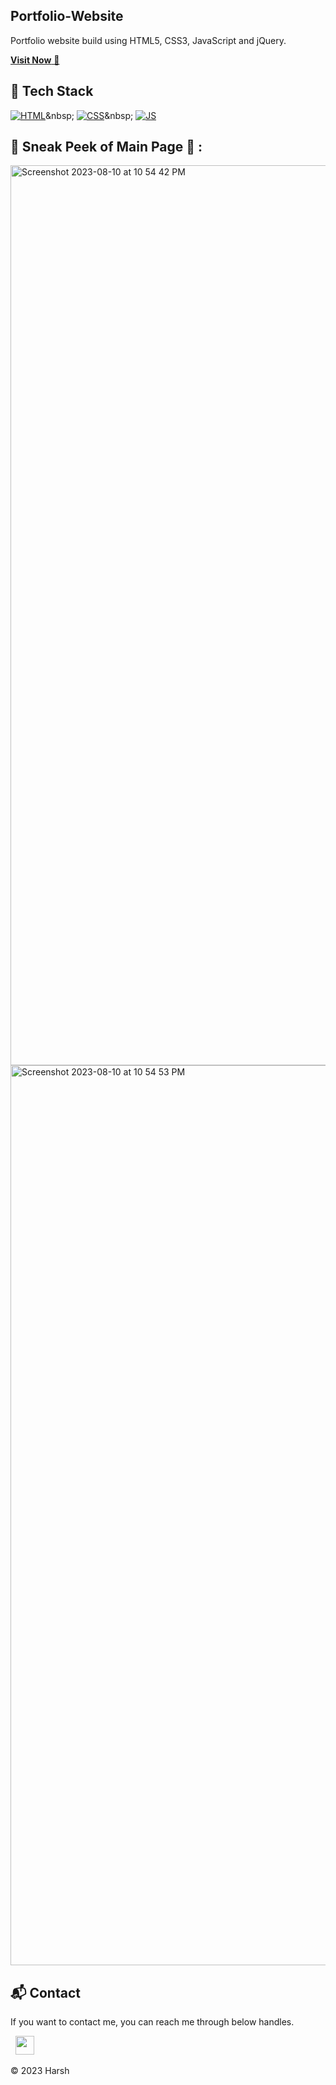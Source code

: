 ## Portfolio-Website
Portfolio website build using HTML5, CSS3, JavaScript and jQuery.

<a href="https://harshk.is-a.dev/" target="_blank">**Visit Now** 🚀</a>



## 📌 Tech Stack
[![HTML](https://img.shields.io/badge/html5%20-%23E34F26.svg?&style=for-the-badge&logo=html5&logoColor=white)]([https://pushpak-is-a.dev](https://harshk.is-a.dev))&nbsp;
[![CSS](https://img.shields.io/badge/css3%20-%231572B6.svg?&style=for-the-badge&logo=css3&logoColor=white)]([https://pushpak-is-a.dev](https://harshk.is-a.dev))&nbsp;
[![JS](https://img.shields.io/badge/javascript%20-%23323330.svg?&style=for-the-badge&logo=javascript&logoColor=%23F7DF1E)](https://harshk.is-a.dev)


## 📌 Sneak Peek of Main Page 🙈 :
<img width="1440" alt="Screenshot 2023-08-10 at 10 54 42 PM" src="https://github.com/harshk04/harshk04.github.io/assets/115946158/0a78137e-6cc6-4a3a-9b06-fc8d67cb3b22">
<img width="1440" alt="Screenshot 2023-08-10 at 10 54 53 PM" src="https://github.com/harshk04/harshk04.github.io/assets/115946158/384afc35-e9b1-4340-98e5-e75a63bd6f19">


<h2>📬 Contact</h2>


If you want to contact me, you can reach me through below handles.

&nbsp;&nbsp;<a href="https://www.linkedin.com/in/harsh-kumawat-069bb324b/"><img src="https://www.felberpr.com/wp-content/uploads/linkedin-logo.png" width="30"></img></a>

© 2023 Harsh
